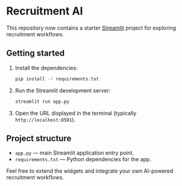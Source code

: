# Recruitment AI

This repository now contains a starter [Streamlit](https://streamlit.io/) project for exploring recruitment workflows.

## Getting started

1. Install the dependencies:
   ```bash
   pip install -r requirements.txt
   ```
2. Run the Streamlit development server:
   ```bash
   streamlit run app.py
   ```
3. Open the URL displayed in the terminal (typically `http://localhost:8501`).

## Project structure

- `app.py` &mdash; main Streamlit application entry point.
- `requirements.txt` &mdash; Python dependencies for the app.

Feel free to extend the widgets and integrate your own AI-powered recruitment workflows.
